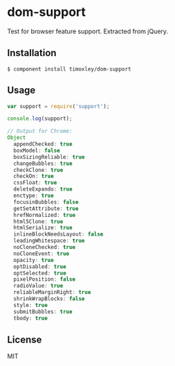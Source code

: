 
# dom-support

  Test for browser feature support. Extracted from jQuery.

## Installation

    $ component install timoxley/dom-support

## Usage

```js
var support = require('support');

console.log(support);

// Output for Chrome:
Object
  appendChecked: true
  boxModel: false
  boxSizingReliable: true
  changeBubbles: true
  checkClone: true
  checkOn: true
  cssFloat: true
  deleteExpando: true
  enctype: true
  focusinBubbles: false
  getSetAttribute: true
  hrefNormalized: true
  html5Clone: true
  htmlSerialize: true
  inlineBlockNeedsLayout: false
  leadingWhitespace: true
  noCloneChecked: true
  noCloneEvent: true
  opacity: true
  optDisabled: true
  optSelected: true
  pixelPosition: false
  radioValue: true
  reliableMarginRight: true
  shrinkWrapBlocks: false
  style: true
  submitBubbles: true
  tbody: true
```

## License

  MIT
